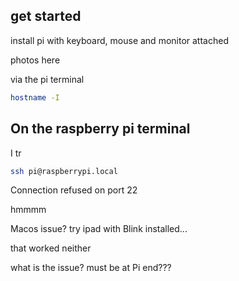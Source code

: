 ## get started

install pi with keyboard, mouse and monitor attached

photos here

via the pi terminal 

```bash
hostname -I
```

## On the raspberry pi terminal

I tr
```bash
ssh pi@raspberrypi.local
```

Connection refused on port 22

hmmmm

Macos issue?
try ipad with Blink installed...

that worked neither

what is the issue? must be at Pi end???